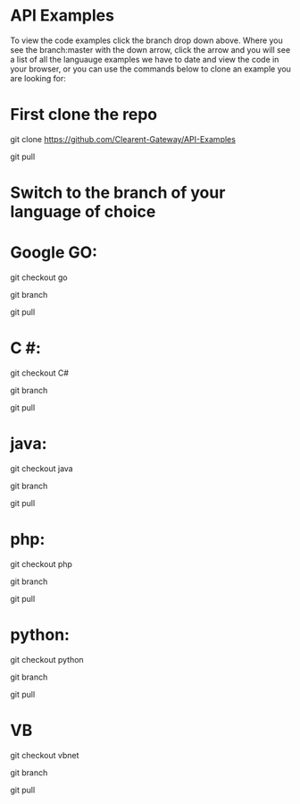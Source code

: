 # API Examples

To view the code examples click the branch drop down above.  Where you see the branch:master with the down arrow, click the arrow and you will see a list of all the languauge examples we have to date and view the code in your browser, or you can use the commands below to clone an example you are looking for:

# First clone the repo

git clone  https://github.com/Clearent-Gateway/API-Examples

git pull

# Switch to the branch of your language of choice
# Google GO: 

git checkout go 

git branch 

git pull

# C #: 

git checkout  C#

git branch 

git pull

# java:

git checkout java

git branch 

git pull

# php:

git checkout php

git branch 

git pull


# python:

git checkout  python

git branch 

git pull

#  VB

git checkout vbnet

git branch 

git pull


